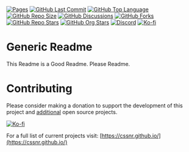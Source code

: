 [![Pages](https://img.shields.io/github/actions/workflow/status/smashedr/vitepress-test/pages.yaml?logo=github&label=pages)](https://github.com/smashedr/vitepress-test/actions/workflows/pages.yaml)
[![GitHub Last Commit](https://img.shields.io/github/last-commit/smashedr/vitepress-test?logo=github&label=updated)](https://github.com/smashedr/vitepress-test/graphs/commit-activity)
[![GitHub Top Language](https://img.shields.io/github/languages/top/smashedr/vitepress-test?logo=htmx)](https://github.com/smashedr/vitepress-test)
[![GitHub Repo Size](https://img.shields.io/github/repo-size/smashedr/vitepress-test?logo=bookstack&logoColor=white&label=repo%20size)](https://github.com/smashedr/vitepress-test)
[![GitHub Discussions](https://img.shields.io/github/discussions/smashedr/vitepress-test)](https://github.com/smashedr/vitepress-test/discussions)
[![GitHub Forks](https://img.shields.io/github/forks/smashedr/vitepress-test?style=flat&logo=github)](https://github.com/smashedr/vitepress-test/forks)
[![GitHub Repo Stars](https://img.shields.io/github/stars/smashedr/vitepress-test?style=flat&logo=github)](https://github.com/smashedr/vitepress-test/stargazers)
[![GitHub Org Stars](https://img.shields.io/github/stars/cssnr?style=flat&logo=github&logoColor=white&label=org%20stars)](https://cssnr.github.io/)
[![Discord](https://img.shields.io/discord/899171661457293343?logo=discord&logoColor=white&label=discord&color=7289da)](https://discord.gg/wXy6m2X8wY)
[![Ko-fi](https://img.shields.io/badge/Ko--fi-72a5f2?logo=kofi&label=Support)](https://ko-fi.com/cssnr)

# Generic Readme

This Readme is a Good Readme. Please Readme.

# Contributing

Please consider making a donation to support the development of this project
and [additional](https://cssnr.com/) open source projects.

[![Ko-fi](https://ko-fi.com/img/githubbutton_sm.svg)](https://ko-fi.com/cssnr)

For a full list of current projects visit: [https://cssnr.github.io/](https://cssnr.github.io/)
